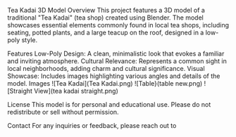 Tea Kadai 3D Model
Overview
This project features a 3D model of a traditional "Tea Kadai" (tea shop) created using Blender. The model showcases essential elements commonly found in local tea shops, including seating, potted plants, and a large teacup on the roof, designed in a low-poly style.

Features
Low-Poly Design: A clean, minimalistic look that evokes a familiar and inviting atmosphere.
Cultural Relevance: Represents a common sight in local neighborhoods, adding charm and cultural significance.
Visual Showcase: Includes images highlighting various angles and details of the model.
Images
![Tea Kadai](Tea Kadai.png)
![Table}(table new.png)
![Straight View](tea kadai straight.png)

License
This model is for personal and educational use. Please do not redistribute or sell without permission.

Contact
For any inquiries or feedback, please reach out to 
